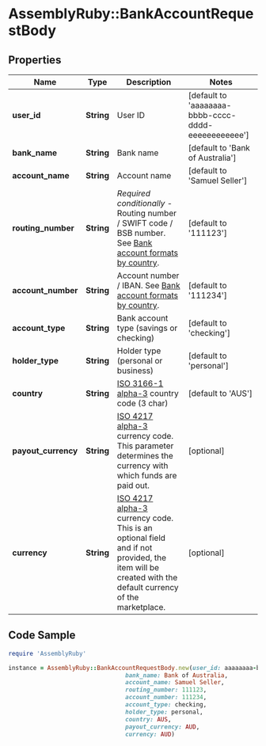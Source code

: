 # AssemblyRuby::BankAccountRequestBody

## Properties

Name | Type | Description | Notes
------------ | ------------- | ------------- | -------------
**user_id** | **String** | User ID | [default to &#39;aaaaaaaa-bbbb-cccc-dddd-eeeeeeeeeeee&#39;]
**bank_name** | **String** | Bank name | [default to &#39;Bank of Australia&#39;]
**account_name** | **String** | Account name | [default to &#39;Samuel Seller&#39;]
**routing_number** | **String** | *Required conditionally* - Routing number / SWIFT code / BSB number. See [Bank account formats by country](https://developer.assemblypayments.com/docs/input-formats).  | [default to &#39;111123&#39;]
**account_number** | **String** | Account number / IBAN. See [Bank account formats by country](https://developer.assemblypayments.com/docs/input-formats).  | [default to &#39;111234&#39;]
**account_type** | **String** | Bank account type (savings or checking) | [default to &#39;checking&#39;]
**holder_type** | **String** | Holder type (personal or business) | [default to &#39;personal&#39;]
**country** | **String** | [ISO 3166-1 alpha-3](https://en.wikipedia.org/wiki/ISO_3166-1_alpha-3#Officially_assigned_code_elements) country code (3 char) | [default to &#39;AUS&#39;]
**payout_currency** | **String** | [ISO 4217 alpha-3](https://en.wikipedia.org/wiki/ISO_4217#Active_codes) currency code. This parameter determines the currency with which funds are paid out. | [optional] 
**currency** | **String** | [ISO 4217 alpha-3](https://en.wikipedia.org/wiki/ISO_4217#Active_codes) currency code. This is an optional field and if not provided, the item will be created with the default currency of the marketplace. | [optional] 

## Code Sample

```ruby
require 'AssemblyRuby'

instance = AssemblyRuby::BankAccountRequestBody.new(user_id: aaaaaaaa-bbbb-cccc-dddd-eeeeeeeeeeee,
                                 bank_name: Bank of Australia,
                                 account_name: Samuel Seller,
                                 routing_number: 111123,
                                 account_number: 111234,
                                 account_type: checking,
                                 holder_type: personal,
                                 country: AUS,
                                 payout_currency: AUD,
                                 currency: AUD)
```


